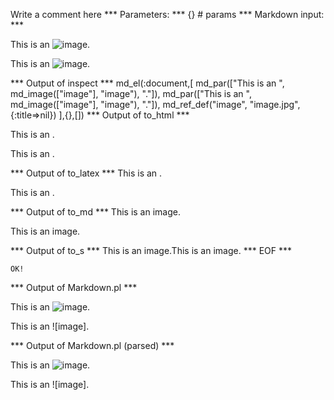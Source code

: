 Write a comment here
*** Parameters: ***
{} # params 
*** Markdown input: ***

This is an ![image][].

This is an ![image].

[image]: image.jpg

*** Output of inspect ***
md_el(:document,[
	md_par(["This is an ", md_image(["image"], "image"), "."]),
	md_par(["This is an ", md_image(["image"], "image"), "."]),
	md_ref_def("image", "image.jpg", {:title=>nil})
],{},[])
*** Output of to_html ***

<p>This is an <img src='image.jpg' alt='' />.</p>

<p>This is an <img src='image.jpg' alt='' />.</p>

*** Output of to_latex ***
This is an .

This is an .


*** Output of to_md ***
This is an image.

This is an image.


*** Output of to_s ***
This is an image.This is an image.
*** EOF ***



	OK!



*** Output of Markdown.pl ***
<p>This is an <img src="image.jpg" alt="image" />.</p>

<p>This is an ![image].</p>

*** Output of Markdown.pl (parsed) ***
<p>This is an <img src='image.jpg' alt='image'/
     >.</p
   ><p>This is an ![image].</p
 >